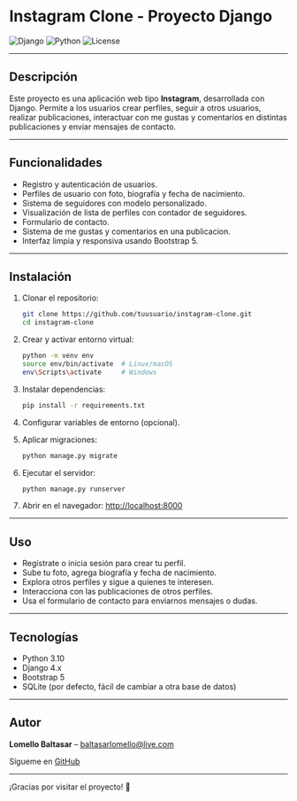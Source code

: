 # Instagram Clone - Proyecto Django

![Django](https://img.shields.io/badge/Django-v4.2-green) ![Python](https://img.shields.io/badge/Python-3.10-blue) ![License](https://img.shields.io/badge/License-MIT-yellow)

---

## Descripción

Este proyecto es una aplicación web tipo **Instagram**, desarrollada con Django. Permite a los usuarios crear perfiles, seguir a otros usuarios, realizar publicaciones, interactuar con me gustas y comentarios en distintas publicaciones y enviar mensajes de contacto.

---

## Funcionalidades

- Registro y autenticación de usuarios.
- Perfiles de usuario con foto, biografía y fecha de nacimiento.
- Sistema de seguidores con modelo personalizado.
- Visualización de lista de perfiles con contador de seguidores.
- Formulario de contacto.
- Sistema de me gustas y comentarios en una publicacion.
- Interfaz limpia y responsiva usando Bootstrap 5.

---

## Instalación

1. Clonar el repositorio:
    ```bash
    git clone https://github.com/tuusuario/instagram-clone.git
    cd instagram-clone
    ```

2. Crear y activar entorno virtual:
    ```bash
    python -m venv env
    source env/bin/activate  # Linux/macOS
    env\Scripts\activate     # Windows
    ```

3. Instalar dependencias:
    ```bash
    pip install -r requirements.txt
    ```

4. Configurar variables de entorno (opcional).

5. Aplicar migraciones:
    ```bash
    python manage.py migrate
    ```

6. Ejecutar el servidor:
    ```bash
    python manage.py runserver
    ```

7. Abrir en el navegador: [http://localhost:8000](http://localhost:8000)

---

## Uso

- Regístrate o inicia sesión para crear tu perfil.
- Sube tu foto, agrega biografía y fecha de nacimiento.
- Explora otros perfiles y sigue a quienes te interesen.
- Interacciona con las publicaciones de otros perfiles.
- Usa el formulario de contacto para enviarnos mensajes o dudas.

---

## Tecnologías

- Python 3.10
- Django 4.x
- Bootstrap 5
- SQLite (por defecto, fácil de cambiar a otra base de datos)

---

## Autor

**Lomello Baltasar** – [baltasarlomello@live.com](mailto:baltasarlomello@live.com)

Sígueme en [GitHub](https://github.com/Balti2003)

---

¡Gracias por visitar el proyecto! 🚀